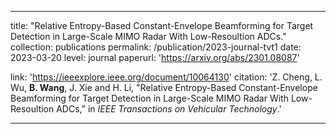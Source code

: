 ---

title: "Relative Entropy-Based  Constant-Envelope Beamforming for Target Detection in Large-Scale MIMO Radar With Low-Resoultion ADCs."
collection: publications
permalink: /publication/2023-journal-tvt1
date: 2023-03-20
level: journal
paperurl: 'https://arxiv.org/abs/2301.08087'

link: 'https://ieeexplore.ieee.org/document/10064130'
citation: 'Z. Cheng, L. Wu, <b>B. Wang</b>, J. Xie and H. Li, "Relative Entropy-Based  Constant-Envelope Beamforming for Target Detection in Large-Scale MIMO Radar With Low-Resoultion ADCs," in <i>IEEE Transactions on Vehicular Technology</i>.'

---